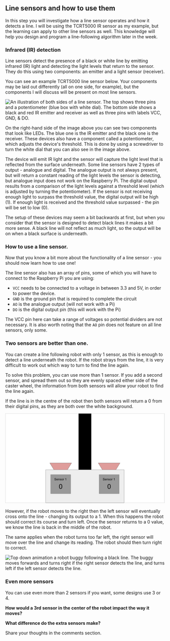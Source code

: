 [comment]: # (
Is this step open? Y/N
If so, short description of this step:
Related links:
Related files:
)

## Line sensors and how to use them

In this step you will investigate how a line sensor operates and how it detects a line. I will be using the TCRT5000 IR sensor as my example, but the learning can apply to other line sensors as well. This knowledge will help you design and program a line-following algorithm later in the week.

### Infrared (IR) detection

Line sensors detect the presence of a black or white line by emitting infrared (IR) light and detecting the light levels that return to the sensor. They do this using two components: an emitter and a light sensor (receiver).

You can see an example TCRT5000 line sensor below. Your components may be laid out differently (all on one side, for example), but the components I will discuss will be present on most line sensors.

![An illustration of both sides of a line sensor. The top shows three pins and a potentiometer (blue box with white dial). The bottom side shows a black and red IR emitter and receiver as well as three pins with labels VCC, GND, & DO.](https://rpf-futurelearn.s3-eu-west-1.amazonaws.com/Robotics+-+Robot+Buggy/Illustration/36-3_4_TCRT_Sensor_Diagram.png)

On the right-hand side of the image above you can see two components that look like LEDs. The blue one is the IR emitter and the black one is the receiver. These devices also have a component called a potentiometer, which adjusts the device's threshold. This is done by using a screwdriver to turn the white dial that you can also see in the image above.

The device will emit IR light and the sensor will capture the light level that is reflected from the surface underneath. Some line sensors have 2 types of output - analogue and digital. The analogue output is not always present, but will return a constant reading of the light levels the sensor is detecting, but analogue input does not work on the Raspberry Pi. The digital output results from a comparison of the light levels against a threshold level (which is adjusted by turning the potentiometer). If the sensor is not receiving enough light to surpass the threshold value, the digital output will be high (1). If enough light is received and the threshold value surpassed - the pin will be set to low (0).

The setup of these devices may seem a bit backwards at first, but when you consider that the sensor is designed to detect black lines it makes a bit more sense. A black line will not reflect as much light, so the output will be on when a black surface is underneath.

### How to use a line sensor.

Now that you know a bit more about the functionality of a line sensor - you should now learn how to use one!

The line sensor also has an array of pins, some of which you will have to connect to the Raspberry Pi you are using:

+ `VCC` needs to be connected to a voltage in between 3.3 and 5V, in order to power the device.
+ `GND` is the ground pin that is required to complete the circuit
+ `AO` is the analogue output (will not work with a Pi)
+ `DO` is the digital output pin (this will work with the Pi)

The VCC pin here can take a range of voltages so potential dividers are not necessary. It is also worth noting that the `AO` pin does not feature on all line sensors, only some.

### Two sensors are better than one.

You can create a line following robot with only 1 sensor, as this is enough to detect a line underneath the robot. If the robot strays from the line, it is very difficult to work out which way to turn to find the line again.

To solve this problem, you can use more than 1 sensor. If you add a second sensor, and spread them out so they are evenly spaced either side of the caster wheel, the information from both sensors will allow your robot to find the line again.

If the line is in the centre of the robot then both sensors will return a 0 from their digital pins, as they are both over the white background.

![](images/3_4_Two_Sensors_Still.png)

However, if the robot moves to the right then the left sensor will eventually cross onto the line - changing its output to a 1. When this happens the robot should correct its course and turn left. Once the sensor returns to a 0 value, we know the line is back in the middle of the robot.

The same applies when the robot turns too far left, the right sensor will move over the line and change its reading. The robot should then turn right to correct.

![Top down animation a robot buggy following a black line. The buggy moves forwards and turns right if the right sensor detects the line, and turns left if the left sensor detects the line.](https://rpf-futurelearn.s3-eu-west-1.amazonaws.com/Robotics+-+Robot+Buggy/Animation/3_4-line-following-buggy-animation.gif)

### Even more sensors

You can use even more than 2 sensors if you want, some designs use 3 or 4.

**How would a 3rd sensor in the center of the robot impact the way it moves?**

**What difference do the extra sensors make?**

Share your thoughts in the comments section.
